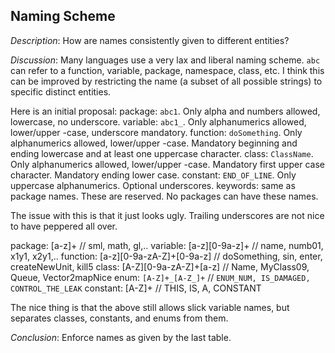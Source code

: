 ## Naming Scheme ##
*Description*: How are names consistently given to different entities?

*Discussion*: Many languages use a very lax and liberal naming scheme. `abc` can
refer to a function, variable, package, namespace, class, etc. I think this can
be improved by restricting the name (a subset of all possible strings) to
specific distinct entities.

Here is an initial proposal:
package: `abc1`. Only alpha and numbers allowed, lowercase, no underscore.
variable: `abc1_`. Only alphanumerics allowed, lower/upper -case, underscore
mandatory.
function: `doSomething`. Only alphanumerics allowed, lower/upper -case.
Mandatory beginning and ending lowercase and at least one uppercase character.
class: `ClassName`. Only alphanumerics allowed, lower/upper -case. Mandatory
first upper case character. Mandatory ending lower case.
constant: `END_OF_LINE`. Only uppercase alphanumerics. Optional underscores.
keywords: same as package names. These are reserved. No packages can have these
names.

The issue with this is that it just looks ugly. Trailing underscores are not nice to
have peppered all over.

package: [a-z]+                                 // sml, math, gl,..
variable: [a-z][0-9a-z]+                        // name, numb01, x1y1, x2y1,..
function: [a-z][0-9a-zA-Z]+[0-9a-z]             // doSomething, sin, enter, createNewUnit, kill5
class: [A-Z][0-9a-zA-Z]+[a-z]                   // Name, MyClass09, Queue, Vector2mapNice
enum: `[A-Z]+_[A-Z_]+`                          // `ENUM_NUM, IS_DAMAGED, CONTROL_THE_LEAK`
constant: [A-Z]+                                // THIS, IS, A, CONSTANT

The nice thing is that the above still allows slick variable names, but separates
classes, constants, and enums from them.

*Conclusion*: Enforce names as given by the last table.
